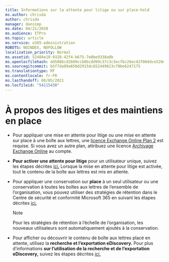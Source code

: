```yaml
---
title: Informations sur la attente pour litige ou sur place-hold
ms.author: chrisda
author: chrisda
manager: dansimp
ms.date: 04/21/2020
ms.audience: ITPro
ms.topic: article
ms.service: o365-administration
ROBOTS: NOINDEX, NOFOLLOW
localization_priority: Normal
ms.assetid: 52484e19-9328-42f4-b675-7e0be9338a8b
ms.openlocfilehash: dd508bcd2b09ccb0bcdd99c37c3c5ecfbc26ec42f00ddce520ef8e73e3aef436
ms.sourcegitcommit: b5f7da89a650d2915dc652449623c78be6247175
ms.translationtype: MT
ms.contentlocale: fr-FR
ms.lasthandoff: 08/05/2021
ms.locfileid: "54115430"
---
```

# <a name="about-litigation-holds-and-in-place-holds"></a>À propos des litiges et des maintiens en place

- Pour appliquer une mise en attente pour litige ou une mise en attente sur place à une boîte aux lettres, une [licence Exchange Online Plan 2](https://docs.microsoft.com/office365/servicedescriptions/office-365-platform-service-description/office-365-plan-options) est requise. Si vous avez un autre plan, attribuez une licence [Archivage Exchange Online](https://docs.microsoft.com/office365/servicedescriptions/exchange-online-archiving-service-description/exchange-online-archiving-service-description) au compte. 
    
- **Pour activer une attente pour litige** pour un utilisateur unique, suivez les étapes décrites [ici.](https://docs.microsoft.com/microsoft-365/compliance/create-a-litigation-hold?view=o365-worldwide#place-a-mailbox-on-litigation-hold) Lorsque la mise en attente pour litige est activée, tout le contenu de la boîte aux lettres est mis en attente.
    
- Pour appliquer une conservation sur **place** à un seul utilisateur ou une conservation à toutes les boîtes aux lettres de l’ensemble de l’organisation, vous pouvez utiliser des stratégies de rétention dans le Centre de sécurité et conformité Microsoft 365 en suivant les étapes décrites [ici.](https://docs.microsoft.com/microsoft-365/compliance/retention-policies)
    
    > [!NOTE]
    > Pour les stratégies de rétention à l’échelle de l’organisation, les nouveaux utilisateurs sont automatiquement ajoutés à la conservation. 
  
- Pour afficher ou découvrir le contenu de boîte aux lettres placé en attente, utilisez la **recherche et l’exportation eDiscovery.** Pour plus d’informations **sur l’utilisation de la recherche et de l’exportation eDiscovery,** suivez les étapes décrites [ici.](https://docs.microsoft.com/microsoft-365/compliance/export-search-results)
    

